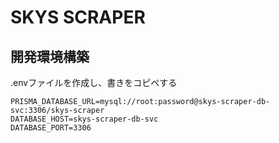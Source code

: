 # SKYS SCRAPER

## 開発環境構築

.envファイルを作成し、書きをコピペする

```
PRISMA_DATABASE_URL=mysql://root:password@skys-scraper-db-svc:3306/skys-scraper
DATABASE_HOST=skys-scraper-db-svc
DATABASE_PORT=3306
```